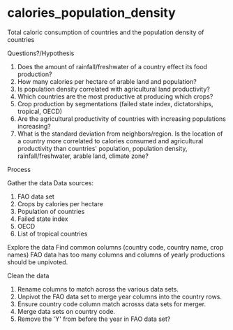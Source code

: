 # calories_population_density
Total caloric consumption of countries and the population density of countries

Questions?/Hypothesis
1. Does the amount of rainfall/freshwater of a country effect its food production?
2. How many calories per hectare of arable land and population?
3. Is population density correlated with agricultural land productivity?  
4. Which countries are the most productive at producing which crops? 
5. Crop production by segmentations (failed state index, dictatorships, tropical, OECD)
6. Are the agricultural productivity of countries with increasing populations increasing?
7. What is the standard deviation from neighbors/region. Is the location of a country more correlated to calories consumed and agricultural productivity than countries' population, population density, rainfall/freshwater, arable land, climate zone?


Process

Gather the data
Data sources:
1. FAO data set
2. Crops by calories per hectare
3. Population of countries
4. Failed state index
5. OECD
6. List of tropical countries

Explore the data
Find common columns (country code, country name, crop names)
FAO data has too many columns and columns of yearly productions should be unpivoted.


Clean the data
1. Rename columns to match across the various data sets.
2. Unpivot the FAO data set to merge year columns into the country rows.
3. Ensure country code column match acrosss data sets for merger.
4. Merge data sets on country code.
5. Remove the 'Y' from before the year in FAO data set?
